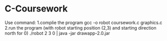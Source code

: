# C-Coursework

Use command:
1.complie the program
gcc -o robot coursework.c graphics.c
2.run the program (with robot starting position (2,3) and starting direction north for 0)
./robot 2 3 0 | java -jar drawapp-2.0.jar

